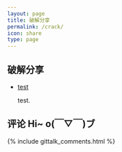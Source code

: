 ```yaml
---
layout: page
title: 破解分享
permalink: /crack/
icon: share
type: page
---
```


## 破解分享

* [test](http://orangelop.github.io)

    test.

## 评论 Hi~ o(￣▽￣)ブ

{% include gittalk_comments.html %}
